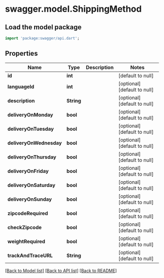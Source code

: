 # swagger.model.ShippingMethod

## Load the model package
```dart
import 'package:swagger/api.dart';
```

## Properties
Name | Type | Description | Notes
------------ | ------------- | ------------- | -------------
**id** | **int** |  | [default to null]
**languageId** | **int** |  | [optional] [default to null]
**description** | **String** |  | [optional] [default to null]
**deliveryOnMonday** | **bool** |  | [optional] [default to null]
**deliveryOnTuesday** | **bool** |  | [optional] [default to null]
**deliveryOnWednesday** | **bool** |  | [optional] [default to null]
**deliveryOnThursday** | **bool** |  | [optional] [default to null]
**deliveryOnFriday** | **bool** |  | [optional] [default to null]
**deliveryOnSaturday** | **bool** |  | [optional] [default to null]
**deliveryOnSunday** | **bool** |  | [optional] [default to null]
**zipcodeRequired** | **bool** |  | [optional] [default to null]
**checkZipcode** | **bool** |  | [optional] [default to null]
**weightRequired** | **bool** |  | [optional] [default to null]
**trackAndTraceURL** | **String** |  | [optional] [default to null]

[[Back to Model list]](../README.md#documentation-for-models) [[Back to API list]](../README.md#documentation-for-api-endpoints) [[Back to README]](../README.md)


